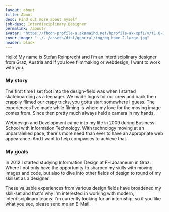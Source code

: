 ```yaml
---
layout: about
title: About
desc: Find out more about myself
job-desc: Interdisciplinary Designer
permalink: /about/
avatar: "https://fbcdn-profile-a.akamaihd.net/hprofile-ak-xpf1/v/t1.0-1/c0.38.320.320/p320x320/10154519_10203391891626507_1625131595_n.jpg?oh=45e0ff57e47b2ddda4bd450e5c7290aa&oe=54E71676&__gda__=1427567812_bf16b38e211db516adc185421a318e78"
cover-image: "../../assets/dist/general/img/bg_home_2-large.jpg"
header: black
---
```


Hello! My name is Stefan Reinprecht and I’m an interdisciplinary  designer from Graz, Austria and if you love filmmaking or webdesign, I want to work with you. 

### My story

The first time I set foot into the design-field was when I started skateboarding as a teenager. We made logos for our crew and back then crappily filmed our crapy tricks, you gotta start somewhere I guess. The experiences I’ve made while filming is where my love for the moving image comes from. Since then pretty much always held a camera in my hands. 

Webdesign and Development came into my life in 2009 during Business School with Information Technology. With technology moving at an unparralelled pace, there's more need than ever to have an appropriate web appearance. And I want to help companies to achieve that.

### My goals

In 2012 I started studying Information Design at FH Joanneum in Graz. Where I not only have the opportunity to sharpen my skills with moving images and code, but also to dive into other fields of design to round of my skillset as a designer. 

These valuable experiences from various design fields have broadened my skill-set and that's why I'm interested in working with modern, interdisciplinary teams. I'm currently looking for an internship, so if you like what you see, please send me an E-Mail.